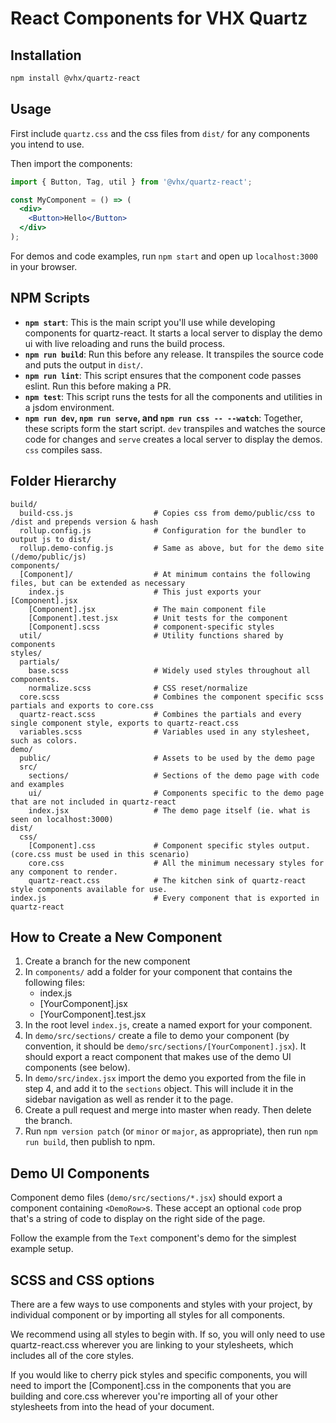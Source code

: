 # React Components for VHX Quartz

## Installation

```bash
npm install @vhx/quartz-react
```


## Usage

First include `quartz.css` and the css files from `dist/` for any components you intend to use.

Then import the components:
```jsx
import { Button, Tag, util } from '@vhx/quartz-react';

const MyComponent = () => (
  <div>
    <Button>Hello</Button>
  </div>
);
```

For demos and code examples, run `npm start` and open up `localhost:3000` in your browser.


## NPM Scripts

- **`npm start`**: This is the main script you'll use while developing components for quartz-react. It starts a local server to display the demo ui with live reloading and runs the build process.
- **`npm run build`**: Run this before any release. It transpiles the source code and puts the output in `dist/`.
- **`npm run lint`**: This script ensures that the component code passes eslint. Run this before making a PR.
- **`npm test`**: This script runs the tests for all the components and utilities in a jsdom environment.
- **`npm run dev`, `npm run serve`, and `npm run css -- --watch`**: Together, these scripts form the start script. `dev` transpiles and watches the source code for changes and `serve` creates a local server to display the demos. `css` compiles sass.


## Folder Hierarchy
```
build/
  build-css.js                  # Copies css from demo/public/css to /dist and prepends version & hash
  rollup.config.js              # Configuration for the bundler to output js to dist/
  rollup.demo-config.js         # Same as above, but for the demo site (/demo/public/js)
components/
  [Component]/                  # At minimum contains the following files, but can be extended as necessary
    index.js                    # This just exports your [Component].jsx
    [Component].jsx             # The main component file
    [Component].test.jsx        # Unit tests for the component
    [Component].scss            # component-specific styles
  util/                         # Utility functions shared by components
styles/
  partials/
    base.scss                   # Widely used styles throughout all components.
    normalize.scss              # CSS reset/normalize
  core.scss                     # Combines the component specific scss partials and exports to core.css
  quartz-react.scss             # Combines the partials and every single component style, exports to quartz-react.css
  variables.scss                # Variables used in any stylesheet, such as colors.
demo/
  public/                       # Assets to be used by the demo page
  src/
    sections/                   # Sections of the demo page with code and examples
    ui/                         # Components specific to the demo page that are not included in quartz-react
    index.jsx                   # The demo page itself (ie. what is seen on localhost:3000)
dist/
  css/
    [Component].css             # Component specific styles output. (core.css must be used in this scenario)
    core.css                    # All the minimum necessary styles for any component to render.
    quartz-react.css            # The kitchen sink of quartz-react style components available for use.
index.js                        # Every component that is exported in quartz-react
```


## How to Create a New Component

1. Create a branch for the new component
2. In `components/` add a folder for your component that contains the following files:
    - index.js
    - [YourComponent].jsx
    - [YourComponent].test.jsx
3. In the root level `index.js`, create a named export for your component.
4. In `demo/src/sections/` create a file to demo your component (by convention, it should be `demo/src/sections/[YourComponent].jsx`). It should export a react component that makes use of the demo UI components (see below).
5. In `demo/src/index.jsx` import the demo you exported from the file in step 4, and add it to the `sections` object. This will include it in the sidebar navigation as well as render it to the page.
6. Create a pull request and merge into master when ready. Then delete the branch.
7. Run `npm version patch` (or `minor` or `major`, as appropriate), then run `npm run build`, then publish to npm.


## Demo UI Components

Component demo files (`demo/src/sections/*.jsx`) should export a component containing `<DemoRow>`s. These accept an optional `code` prop that's a string of code to display on the right side of the page.

Follow the example from the `Text` component's demo for the simplest example setup.

## SCSS and CSS options

There are a few ways to use components and styles with your project, by individual component or by importing all styles for all components.

We recommend using all styles to begin with.  If so, you will only need to use quartz-react.css wherever you are linking to your stylesheets, which includes all of the core styles.

If you would like to cherry pick styles and specific components, you will need to import the [Component].css in the components that you are building and core.css wherever you're importing all of your other stylesheets from into the head of your document.
